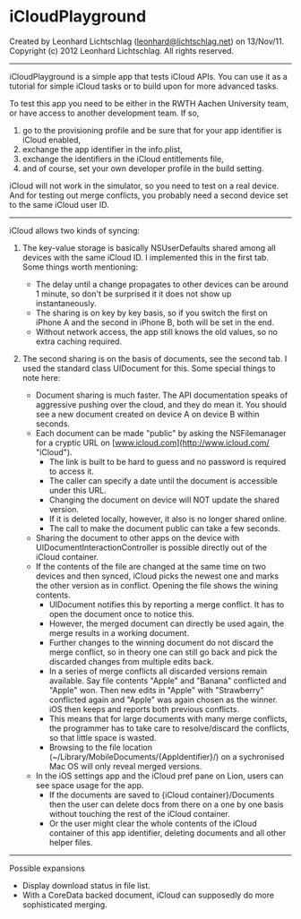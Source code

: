 iCloudPlayground
================
Created by Leonhard Lichtschlag (leonhard@lichtschlag.net) on 13/Nov/11.  
Copyright (c) 2012 Leonhard Lichtschlag. All rights reserved.

------------------------- 

iCloudPlayground is a simple app that tests iCloud APIs. You can use it as a tutorial for simple 
iCloud tasks or to build upon for more advanced tasks.

To test this app you need to be either in the RWTH Aachen University team, or have access to 
another development team. If so, 

1. 	go to the provisioning profile and be sure that for your app identifier is iCloud enabled, 
2. 	exchange the app identifier in the info.plist,
3. 	exchange the identifiers in the iCloud entitlements file,
4. 	and of course, set your own developer profile in the build setting.

iCloud will not work in the simulator, so you need to test on a real device. And for testing out 
merge conflicts, you probably need a second device set to the same iCloud user ID.

------------------------- 

iCloud allows two kinds of syncing:

1.	The key-value storage is basically NSUserDefaults shared among all devices with the same iCloud
	ID. I implemented this in the first tab. Some things worth mentioning:
	* The delay until a change propagates to other devices can be around 1 minute, so don't be
      surprised it it does not show up instantaneously.
	* The sharing is on key by key basis, so if you switch the first on iPhone A and the second in
	  iPhone B, both will be set in the end.
	* Without network access, the app still knows the old values, so no extra caching required.

2.	The second sharing is on the basis of documents, see the second tab. I used the standard class 
  	UIDocument for this. Some special things to note here:
	* Document sharing is much faster. The API documentation speaks of aggressive pushing over the 
	  cloud, and they do mean it. You should see a new document created on device A on device B 
	  within seconds.
	* Each document can be made "public" by asking the NSFilemanager for a cryptic URL on
	  [www.icloud.com](http://www.icloud.com/ "iCloud").
		* The link is built to be hard to guess and no password is required to access it.
		* The caller can specify a date until the document is accessible under this URL.
		* Changing the document on device will NOT update the shared version.
		* If it is deleted locally, however, it also is no longer shared online.
		* The call to make the document public can take a few seconds.
	* Sharing the document to other apps on the device with UIDocumentInteractionController is 
	  possible directly out of the iCloud container.
	* If the contents of the file are changed at the same time on two devices and then synced, 
	  iCloud picks the newest one and marks the other version as in conflict. Opening the file
	  shows the wining contents.
		* UIDocument notifies this by reporting a merge conflict. It has to open the document once 
		  to notice this.
		* However, the merged document can directly be used again, the merge results in a working
		  document.
		* Further changes to the winning document do not discard the merge conflict, so in theory 
		  one can still go back and pick the discarded changes from multiple edits back.
		* In a series of merge conflicts all discarded versions remain available. Say file contents
		  "Apple" and "Banana" conflicted and "Apple" won. Then new edits in "Apple" with "Strawberry"
		  conflicted again and "Apple" was again chosen as the winner. iOS then keeps and reports
		  both previous conflicts.
		* This means that for large documents with many merge conflicts, the programmer has to take 
		  care to resolve/discard the conflicts, so that little space is wasted.
		* Browsing to the file location (~/Library/MobileDocuments/{AppIdentifier}/) on a sychronised
		  Mac OS will only reveal merged versions. 
	* In the iOS settings app and the iCloud pref pane on Lion, users can see space usage for the 
	  app.
		* If the documents are saved to {iCloud container}/Documents then the user can delete docs 
		  from there on a one by one basis without touching the rest of the iCloud container.
		* Or the user might clear the whole contents of the iCloud container of this app identifier, 
		  deleting documents and all other helper files.


------------------------- 

Possible expansions

* 	Display download status in file list.
* 	With a CoreData backed document, iCloud can supposedly do more sophisticated merging.

